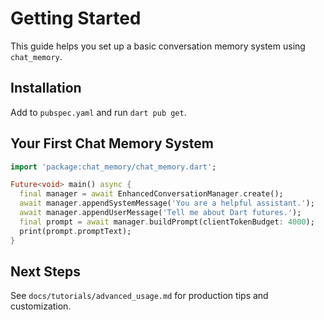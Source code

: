 # Getting Started

This guide helps you set up a basic conversation memory system using `chat_memory`.

## Installation

Add to `pubspec.yaml` and run `dart pub get`.

## Your First Chat Memory System

```dart
import 'package:chat_memory/chat_memory.dart';

Future<void> main() async {
  final manager = await EnhancedConversationManager.create();
  await manager.appendSystemMessage('You are a helpful assistant.');
  await manager.appendUserMessage('Tell me about Dart futures.');
  final prompt = await manager.buildPrompt(clientTokenBudget: 4000);
  print(prompt.promptText);
}
```

## Next Steps

See `docs/tutorials/advanced_usage.md` for production tips and customization.
